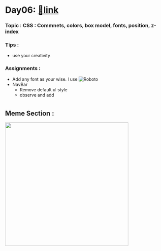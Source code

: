 # Day06: [🔗link](https://devs-nest.github.io/frontend-assignments/Day06/)

### Topic : CSS : Commnets, colors, box model, fonts, position, z-index

### Tips :

- use your creativity

### Assignments :

- Add any font as your wise. I use ![Roboto](https://fonts.google.com/specimen/Roboto)
- NavBar
  - Remove default ul style
  - observe and add

#

## Meme Section :

<img src='../assets/meme/html_css.jpg' width="400"/>

